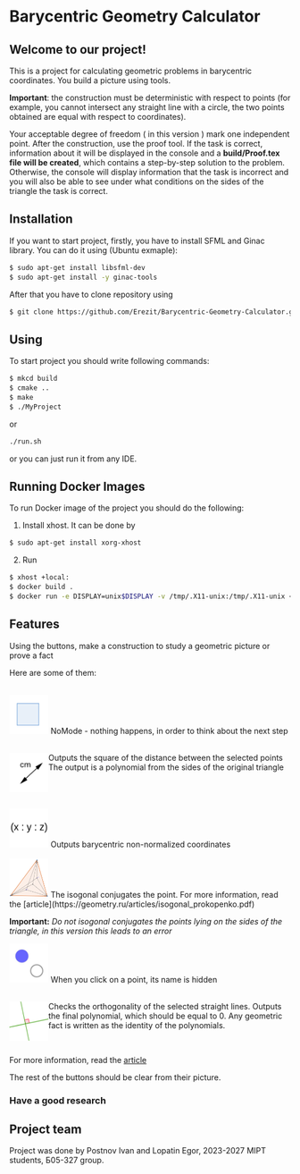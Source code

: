 # Barycentric Geometry Calculator

## Welcome to our project!

<!--Main information about it you can see in file "Barycentric\_Geometry\_Solver-1" in Architecture folder.-->

This is a project for calculating geometric problems in barycentric coordinates. You build a picture using tools.

**Important**: the construction must be deterministic with respect to points (for example, you cannot intersect any straight line with a circle, the two points obtained are equal with respect to coordinates).

Your acceptable degree of freedom ( in this version ) mark one independent point. After the construction, use the proof tool. If the task is correct, information about it will be displayed in the console and a **build/Proof.tex file will be created**, which contains a step-by-step solution to the problem. Otherwise, the console will display information that the task is incorrect and you will also be able to see under what conditions on the sides of the triangle the task is correct.

## Installation

If you want to start project, firstly, you have to install SFML and Ginac library. You can do it using
(Ubuntu exmaple):
```sh
$ sudo apt-get install libsfml-dev
$ sudo apt-get install -y ginac-tools
```
After that you have to clone repository using

```sh
$ git clone https://github.com/Erezit/Barycentric-Geometry-Calculator.git
```

## Using

To start project you should write following commands:

```sh
$ mkcd build
$ cmake ..
$ make
$ ./MyProject
``` 
or

```sh
./run.sh
```

or you can just run it from any IDE.

## Running Docker Images

To run Docker image of the project you should do the following:

1) Install xhost. It can be done by

```sh
$ sudo apt-get install xorg-xhost
```
2) Run

```sh
$ xhost +local:
$ docker build .
$ docker run -e DISPLAY=unix$DISPLAY -v /tmp/.X11-unix:/tmp/.X11-unix <image name> 2> /dev/null
```

## Features
Using the buttons, make a construction to study a geometric picture or prove a fact


Here are some of them:

<br>
<img src="./Textures/Textures/PresetOFF.png" width="70" height="70">
NoMode - nothing happens, in order to think about the next step
<br>

<br>
<div>
<img src="./Textures/Textures/dist.png" align="left" width="70" height="70">
<p>Outputs the square of the distance between the selected points The output is a polynomial from the sides of the original triangle</p><br />
</div>
<br>

<br>
<img src="./Textures/Textures/Barycentric_coordinates.png" width="70" height="70">
Outputs barycentric non-normalized coordinates<br />
<br>


<img src="./Textures/Textures/IsogonalConjugation.png" width="70" height="70">
The isogonal conjugates the point. For more information, read the [article](https://geometry.ru/articles/isogonal_prokopenko.pdf)<br />


**Important:** *Do not isogonal conjugates the points lying on the sides of the triangle, in this version this leads to an error*



<img src="./Textures/Textures/Hide.png" width="70" height="70">
When you click on a point, its name is hidden <br />

<br>
<div>
<img src="./Textures/Textures/ProveOrthogonality.png" align="left" width="70" height="70">
<p> Checks the orthogonality of the selected straight lines. Outputs the final polynomial, which should be equal to 0. 
Any geometric fact is written as the identity of the polynomials.</p> <br /> </div>


For more information, read the [article](https://web.evanchen.cc/handouts/bary/bary-full.pdf)


The rest of the buttons should be clear from their picture.


### Have a good research

## Project team
Project was done by Postnov Ivan and Lopatin Egor, 2023-2027 MIPT students, Б05-327 group. 
